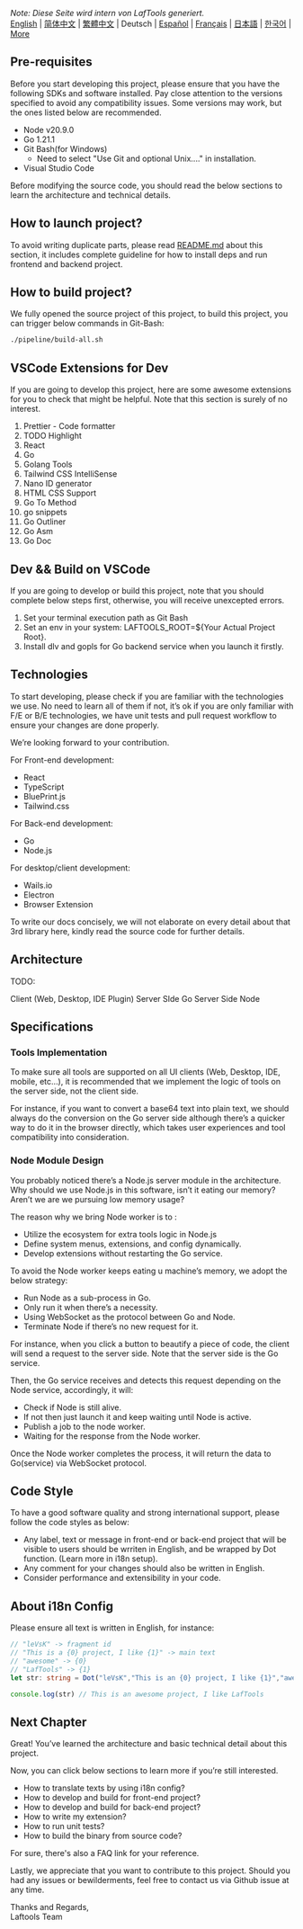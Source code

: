 <i>Note: Diese Seite wird intern von LafTools generiert.</i> <br/> [English](/docs/en_US)  |  [简体中文](/docs/zh_CN)  |  [繁體中文](/docs/zh_HK)  |  Deutsch  |  [Español](/docs/es)  |  [Français](/docs/fr)  |  [日本語](/docs/ja)  |  [한국어](/docs/ko) | [More](/docs/) <br/>

## Pre-requisites

Before you start developing this project, please ensure that you have the following SDKs and software installed. Pay close attention to the versions specified to avoid any compatibility issues. Some versions may work, but the ones listed below are recommended.

- Node v20.9.0
- Go 1.21.1
- Git Bash(for Windows)
  - Need to select "Use Git and optional Unix...." in installation.
- Visual Studio Code

Before modifying the source code, you should read the below sections to learn the architecture and technical details.

## How to launch project?

To avoid writing duplicate parts, please read [README.md](../README.md) about this section, it includes complete guideline for how to install deps and run frontend and backend project.

## How to build project?

We fully opened the source project of this project, to build this project, you can trigger below commands in Git-Bash:

```bash
./pipeline/build-all.sh
```

## VSCode Extensions for Dev

If you are going to develop this project, here are some awesome extensions for you to check that might be helpful. Note that this section is surely of no interest.

1. Prettier - Code formatter
2. TODO Highlight
3. React
4. Go
5. Golang Tools
6. Tailwind CSS IntelliSense
7. Nano ID generator
8. HTML CSS Support
9. Go To Method
10. go snippets
11. Go Outliner
12. Go Asm
13. Go Doc

## Dev && Build on VSCode

If you are going to develop or build this project, note that you should complete below steps first, otherwise, you will receive unexcepted errors.

1. Set your terminal execution path as Git Bash
2. Set an env in your system: LAFTOOLS_ROOT=${Your Actual Project Root}.
3. Install dlv and gopls for Go backend service when you launch it firstly.

## Technologies

To start developing, please check if you are familiar with the technologies we use. No need to learn all of them if not, it’s ok if you are only familiar with F/E or B/E technologies, we have unit tests and pull request workflow to ensure your changes are done properly.

We’re looking forward to your contribution.

For Front-end development:

- React
- TypeScript
- BluePrint.js
- Tailwind.css

For Back-end development:

- Go
- Node.js

For desktop/client development:

- Wails.io
- Electron
- Browser Extension

To write our docs concisely, we will not elaborate on every detail about that 3rd library here, kindly read the source code for further details.

## Architecture

TODO:

Client (Web, Desktop, IDE Plugin)
<interact with>
Server SIde Go
<interact with>
Server Side Node

## Specifications

### Tools Implementation

To make sure all tools are supported on all UI clients (Web, Desktop, IDE, mobile, etc…), it is recommended that we implement the logic of tools on the server side, not the client side.

For instance, if you want to convert a base64 text into plain text, we should always do the conversion on the Go server side although there’s a quicker way to do it in the browser directly, which takes user experiences and tool compatibility into consideration.

### Node Module Design

You probably noticed there’s a Node.js server module in the architecture. Why should we use Node.js in this software, isn’t it eating our memory? Aren’t we are we pursuing low memory usage?

The reason why we bring Node worker is to :

- Utilize the ecosystem for extra tools logic in Node.js
- Define system menus, extensions, and config dynamically.
- Develop extensions without restarting the Go service.

To avoid the Node worker keeps eating u machine’s memory, we adopt the below strategy:

- Run Node as a sub-process in Go.
- Only run it when there’s a necessity.
- Using WebSocket as the protocol between Go and Node.
- Terminate Node if there’s no new request for it.

For instance, when you click a button to beautify a piece of code, the client will send a request to the server side. Note that the server side is the Go service.

Then, the Go service receives and detects this request depending on the Node service, accordingly, it will:

- Check if Node is still alive.
- If not then just launch it and keep waiting until Node is active.
- Publish a job to the node worker.
- Waiting for the response from the Node worker.

Once the Node worker completes the process, it will return the data to Go(service) via WebSocket protocol.

## Code Style

To have a good software quality and strong international support, please follow the code styles as below:

- Any label, text or message in front-end or back-end project that will be visible to users should be wrriten in English, and be wrapped by Dot function. (Learn more in i18n setup).
- Any comment for your changes should also be written in English.
- Consider performance and extensibility in your code.

## About i18n Config

Please ensure all text is written in English, for instance:

```Typescript
// "leVsK" -> fragment id
// "This is a {0} project, I like {1}" -> main text
// "awesome" -> {0}
// "LafTools" -> {1}
let str: string = Dot("leVsK","This is an {0} project, I like {1}","awesome","LafTools")

console.log(str) // This is an awesome project, I like LafTools
```

## Next Chapter

Great! You’ve learned the architecture and basic technical detail about this project.

Now, you can click below sections to learn more if you’re still interested.

- How to translate texts by using i18n config?
- How to develop and build for front-end project?
- How to develop and build for back-end project?
- How to write my extension?
- How to run unit tests?
- How to build the binary from source code?

For sure, there's also a FAQ link for your reference.

Lastly, we appreciate that you want to contribute to this project. Should you had any issues or bewilderments, feel free to contact us via Github issue at any time.

Thanks and Regards,  
Laftools Team
